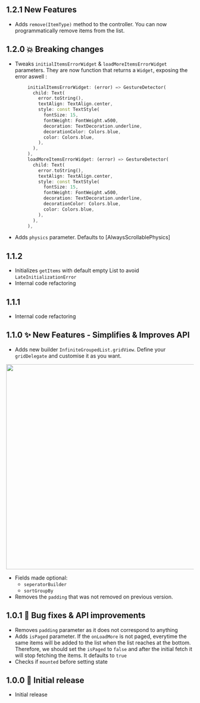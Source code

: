 ## 1.2.1 New Features

- Adds `remove(ItemType)` method to the controller. You can now programmatically remove items from the list.

## 1.2.0 💥 Breaking changes

- Tweaks `initialItemsErrorWidget` & `loadMoreItemsErrorWidget` parameters. They are now function that returns a `Widget`, exposing the error aswell :

```dart
        initialItemsErrorWidget: (error) => GestureDetector(
          child: Text(
            error.toString(),
            textAlign: TextAlign.center,
            style: const TextStyle(
              fontSize: 15,
              fontWeight: FontWeight.w500,
              decoration: TextDecoration.underline,
              decorationColor: Colors.blue,
              color: Colors.blue,
            ),
          ),
        ),
        loadMoreItemsErrorWidget: (error) => GestureDetector(
          child: Text(
            error.toString(),
            textAlign: TextAlign.center,
            style: const TextStyle(
              fontSize: 15,
              fontWeight: FontWeight.w500,
              decoration: TextDecoration.underline,
              decorationColor: Colors.blue,
              color: Colors.blue,
            ),
          ),
        ),
```

- Adds `physics` parameter. Defaults to [AlwaysScrollablePhysics]

## 1.1.2

- Initializes `getItems` with default empty List to avoid `LateInitializationError`
- Internal code refactoring

## 1.1.1

- Internal code refactoring

## 1.1.0 ✨ New Features - Simplifies & Improves API

- Adds new builder `InfiniteGroupedList.gridView`.
  Define your `gridDelegate` and customise it as you want.

<img src='https://i.imgur.com/hRv7sEq.gif' height=550>

- Fields made optional:
  - `seperatorBuilder`
  - `sortGroupBy`
- Removes the `padding` that was not removed on previous version.

## 1.0.1 🐛 Bug fixes & API improvements

- Removes `padding` parameter as it does not correspond to anything
- Adds `isPaged` parameter. If the `onLoadMore` is not paged, everytime the same items will be added to the list when the list reaches at the bottom. Therefore, we should set the `isPaged` to `false` and after the initial fetch it will stop fetching the items. It defaults to `true`
- Checks if `mounted` before setting state

## 1.0.0 🎉 Initial release

- Initial release
